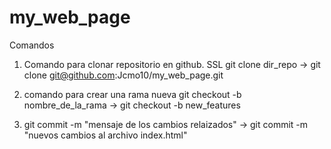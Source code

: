 # my_web_page

Comandos

1. Comando para clonar repositorio en github. SSL
    git clone dir_repo -> git clone git@github.com:Jcmo10/my_web_page.git

2. comando para crear una rama nueva
    git checkout -b nombre_de_la_rama -> git checkout -b new_features

3. 
    git commit -m "mensaje de los cambios relaizados"  -> git commit -m "nuevos cambios al archivo index.html"
